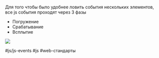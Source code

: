 Для того чтобы было удобнее ловить события нескольких элементов, все js события проходят через 3 фазы
- Погружение
- Срабатывание
- Всплытие

![](eventflow.png)


#js/js-events #js #web-стандарты 